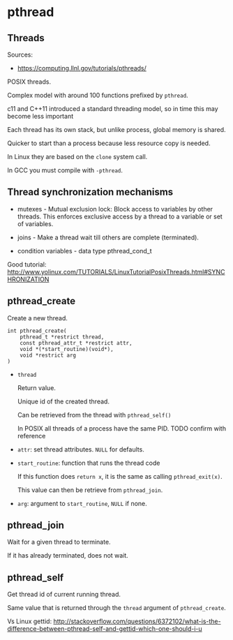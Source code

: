 # pthread

## Threads

Sources:

- https://computing.llnl.gov/tutorials/pthreads/

POSIX threads.

Complex model with around 100 functions prefixed by `pthread`.

c11 and C++11 introduced a standard threading model, so in time this may become less important

Each thread has its own stack, but unlike process, global memory is shared.

Quicker to start than a process because less resource copy is needed.

In Linux they are based on the `clone` system call.

In GCC you must compile with `-pthread`.

## Thread synchronization mechanisms

- mutexes - Mutual exclusion lock: Block access to variables by other threads. This enforces exclusive access by a thread to a variable or set of variables.

- joins - Make a thread wait till others are complete (terminated).

- condition variables - data type pthread_cond_t

Good tutorial: <http://www.yolinux.com/TUTORIALS/LinuxTutorialPosixThreads.html#SYNCHRONIZATION>

## pthread_create

Create a new thread.

    int pthread_create(
        pthread_t *restrict thread,
        const pthread_attr_t *restrict attr,
        void *(*start_routine)(void*),
        void *restrict arg
    )

-   `thread`

    Return value.

    Unique id of the created thread.

    Can be retrieved from the thread with `pthread_self()`

    In POSIX all threads of a process have the same PID. TODO confirm with reference

-   `attr`: set thread attributes. `NULL` for defaults.

-   `start_routine`: function that runs the thread code

    If this function does `return x`, it is the same as calling `pthread_exit(x)`.

    This value can then be retrieve from `pthread_join`.

-   `arg`: argument to `start_routine`, `NULL` if none.

## pthread_join

Wait for a given thread to terminate.

If it has already terminated, does not wait.

## pthread_self

Get thread id of current running thread.

Same value that is returned through the `thread` argument of `pthread_create`.

Vs Linux gettid:
http://stackoverflow.com/questions/6372102/what-is-the-difference-between-pthread-self-and-gettid-which-one-should-i-u
